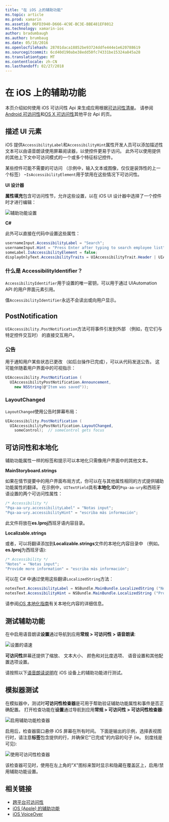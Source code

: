 ```yaml
---
title: "在 iOS 上的辅助功能"
ms.topic: article
ms.prod: xamarin
ms.assetid: 06FD3940-D666-4C9E-BC3E-BBE481EF8012
ms.technology: xamarin-ios
author: bradumbaugh
ms.author: brumbaug
ms.date: 05/18/2016
ms.openlocfilehash: 28701daca18852be93724ddfe444e1e620788619
ms.sourcegitcommit: 6cd40d190abe38edd50fc74331be15324a845a28
ms.translationtype: MT
ms.contentlocale: zh-CN
ms.lasthandoff: 02/27/2018
---
```

# <a name="accessibility-on-ios"></a>在 iOS 上的辅助功能

本页介绍如何使用 iOS 可访问性 Api 来生成应用根据[可访问性清单](~/cross-platform/app-fundamentals/accessibility.md)。
请参阅[Android 可访问性](~/android/app-fundamentals/accessibility.md)和[OS X 可访问性](~/mac/app-fundamentals/accessibility.md)其他平台 Api 的页。

## <a name="describing-ui-elements"></a>描述 UI 元素

iOS 提供`AccessibilityLabel`和`AccessibilityHint`属性开发人员可以添加描述性文本可以由语音朗读使用屏幕阅读器，以使控件更易于访问。 此外可以使用提供的其他上下文中可访问模式的一个或多个特征标记控件。

某些控件可能不需要的可访问 （示例中，输入文本或图像，仅仅是装饰性的上一个标签） –`IsAccessibilityElement`用于禁用在这些情况下可访问性。

**UI 设计器**

**属性填充**包含可访问性节，允许这些设置，以在 iOS UI 设计器中选择了一个控件时才进行编辑：

![](accessibility-images/ios-designer-sml.png "辅助功能设置")

**C#**

此外可以直接在代码中设置这些属性：

```csharp
usernameInput.AccessibilityLabel = "Search";
usernameInput.Hint = "Press Enter after typing to search employee list";
someLabel.IsAccessibilityElement = false;
displayOnlyText.AccessibilityTraits = UIAccessibilityTrait.Header | UIAccessibilityTrait.Selected;
```

### <a name="what-is-accessibilityidentifier"></a>什么是 AccessibilityIdentifier？

`AccessibilityIdentifier`用于设置的唯一密钥，可以用于通过 UIAutomation API 的用户界面元素引用。

值`AccessibilityIdentifier`永远不会读出或向用户显示。

<a name="postnotification" />

## <a name="postnotification"></a>PostNotification

`UIAccessibility.PostNotification`方法可将事件引发到外部 （例如，在它们与特定控件交互时） 的直接交互用户。

### <a name="announcement"></a>公告

用于通知用户某些状态已更改 （如后台操作已完成），可以从代码发送公告。 这可能伴随着用户界面中的可视指示：

```csharp
UIAccessibility.PostNotification (
  UIAccessibilityPostNotification.Announcement,
    new NSString(@"Item was saved"));
```

### <a name="layoutchanged"></a>LayoutChanged

`LayoutChanged`使用公告时屏幕布局：

```csharp
UIAccessibility.PostNotification (
  UIAccessibilityPostNotification.LayoutChanged,
    someControl);  // someControl gets focus
```


## <a name="accessibility-and-localization"></a>可访问性和本地化

辅助功能属性一样的标签和提示可以本地化只需像用户界面中的其他文本。

**MainStoryboard.strings**

如果在情节提要中的用户界面布局方式，你可以在与其他属性相同的方式提供辅助功能属性的翻译。 在示例中，`UITextField`具有**本地化 ID**的`Pqa-aa-ury`和西班牙语设置的两个可访问性属性：

```csharp
/* Accessibility */
"Pqa-aa-ury.accessibilityLabel" = "Notas input";
"Pqa-aa-ury.accessibilityHint" = "escriba más información";
```

此文件将放在**es.lproj**西班牙语内容目录。

**Localizable.strings**

或者，可以将翻译添加到**Localizable.strings**文件的本地化内容目录中 （例如。 **es.lproj**为西班牙语):

```csharp
/* Accessibility */
"Notes" = "Notas input";
"Provide more information" = "escriba más información";
```

可以在 C# 中通过使用这些翻译`LocalizedString`方法：

```csharp
notesText.AccessibilityLabel = NSBundle.MainBundle.LocalizedString ("Notes", "");
notesText.AccessibilityHint = NSBundle.MainBundle.LocalizedString ("Provide more information", "");
```

请参阅[iOS 本地化指南](~/ios/app-fundamentals/localization/index.md)有关本地化内容的详细信息。

<a name="testing" />

## <a name="testing-accessibility"></a>测试辅助功能

在中启用语音朗读**设置**通过导航到应用**常规 > 可访问性 > 语音朗读**:

![](accessibility-images/settings-sml.png "设置的语速")

**可访问性**屏幕还提供了缩放、 文本大小、 颜色和对比度选项、 语音设置和其他配置选项设置。

请按照以下[语音朗读说明](https://developer.apple.com/library/ios/technotes/TestingAccessibilityOfiOSApps/TestAccessibilityonYourDevicewithVoiceOver/TestAccessibilityonYourDevicewithVoiceOver.html)在 iOS 设备上的辅助功能进行测试。


## <a name="simulator-testing"></a>模拟器测试

在模拟器中，测试时**可访问性检查器**是可用于帮助验证辅助功能属性和事件是否正确配置。 打开检查功能在**设置**通过导航到应用**常规 > 可访问性 > 可访问性检查器**:

![](accessibility-images/settings-inspector-sml.png "启用辅助功能检查器")

启用后，检查器窗口悬停 iOS 屏幕在所有时间。
下面是输出的示例，选择表视图行时，请注意**标签**包含提供的行，并确保它"已完成"的内容的句子 (ie。 刻度线是可见):

![](accessibility-images/tableview-a11y-sml.png "使用可访问性检查器")

该检查器可见时，使用在左上角的"X"图标来暂时显示和隐藏在覆盖区上，启用/禁用辅助功能设置。



## <a name="related-links"></a>相关链接

- [跨平台可访问性](~/cross-platform/app-fundamentals/accessibility.md)
- [iOS (Apple) 的辅助功能](https://developer.apple.com/library/ios/documentation/UserExperience/Conceptual/iPhoneAccessibility/Accessibility_on_iPhone/Accessibility_on_iPhone.html)
- [iOS VoiceOver](http://www.apple.com/accessibility/ios/voiceover/)
